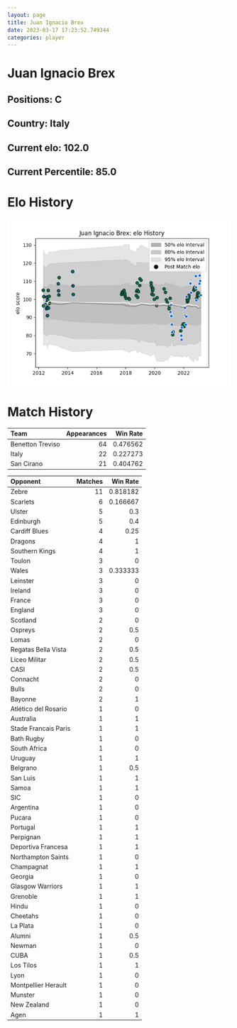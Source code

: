 ```yaml
---  
layout: page  
title: Juan Ignacio Brex  
date: 2023-03-17 17:23:52.749344  
categories: player  
---
```

# Juan Ignacio Brex

## Positions: C

## Country: Italy

## Current elo: 102.0

## Current Percentile: 85.0

# Elo History


![elo history](history_JuanIgnacioBrex.png)
# Match History


| Team             |   Appearances |   Win Rate |
|:-----------------|--------------:|-----------:|
| Benetton Treviso |            64 |   0.476562 |
| Italy            |            22 |   0.227273 |
| San Cirano       |            21 |   0.404762 |

| Opponent             |   Matches |   Win Rate |
|:---------------------|----------:|-----------:|
| Zebre                |        11 |   0.818182 |
| Scarlets             |         6 |   0.166667 |
| Ulster               |         5 |   0.3      |
| Edinburgh            |         5 |   0.4      |
| Cardiff Blues        |         4 |   0.25     |
| Dragons              |         4 |   1        |
| Southern Kings       |         4 |   1        |
| Toulon               |         3 |   0        |
| Wales                |         3 |   0.333333 |
| Leinster             |         3 |   0        |
| Ireland              |         3 |   0        |
| France               |         3 |   0        |
| England              |         3 |   0        |
| Scotland             |         2 |   0        |
| Ospreys              |         2 |   0.5      |
| Lomas                |         2 |   0        |
| Regatas Bella Vista  |         2 |   0.5      |
| Liceo Militar        |         2 |   0.5      |
| CASI                 |         2 |   0.5      |
| Connacht             |         2 |   0        |
| Bulls                |         2 |   0        |
| Bayonne              |         2 |   1        |
| Atlético del Rosario |         1 |   0        |
| Australia            |         1 |   1        |
| Stade Francais Paris |         1 |   1        |
| Bath Rugby           |         1 |   0        |
| South Africa         |         1 |   0        |
| Uruguay              |         1 |   1        |
| Belgrano             |         1 |   0.5      |
| San Luis             |         1 |   1        |
| Samoa                |         1 |   1        |
| SIC                  |         1 |   0        |
| Argentina            |         1 |   0        |
| Pucara               |         1 |   0        |
| Portugal             |         1 |   1        |
| Perpignan            |         1 |   1        |
| Deportiva Francesa   |         1 |   1        |
| Northampton Saints   |         1 |   0        |
| Champagnat           |         1 |   1        |
| Georgia              |         1 |   0        |
| Glasgow Warriors     |         1 |   1        |
| Grenoble             |         1 |   1        |
| Hindu                |         1 |   0        |
| Cheetahs             |         1 |   0        |
| La Plata             |         1 |   0        |
| Alumni               |         1 |   0.5      |
| Newman               |         1 |   0        |
| CUBA                 |         1 |   0.5      |
| Los Tilos            |         1 |   1        |
| Lyon                 |         1 |   0        |
| Montpellier Herault  |         1 |   0        |
| Munster              |         1 |   0        |
| New Zealand          |         1 |   0        |
| Agen                 |         1 |   1        |